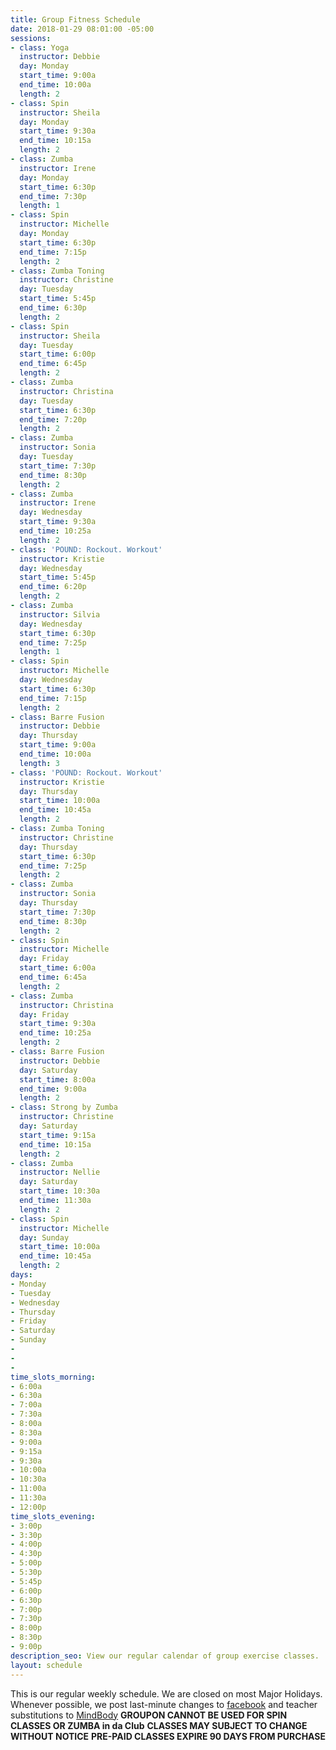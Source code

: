 ```yaml
---
title: Group Fitness Schedule
date: 2018-01-29 08:01:00 -05:00
sessions:
- class: Yoga
  instructor: Debbie
  day: Monday
  start_time: 9:00a
  end_time: 10:00a
  length: 2
- class: Spin
  instructor: Sheila
  day: Monday
  start_time: 9:30a
  end_time: 10:15a
  length: 2
- class: Zumba
  instructor: Irene
  day: Monday
  start_time: 6:30p
  end_time: 7:30p
  length: 1
- class: Spin
  instructor: Michelle
  day: Monday
  start_time: 6:30p
  end_time: 7:15p
  length: 2
- class: Zumba Toning
  instructor: Christine
  day: Tuesday
  start_time: 5:45p
  end_time: 6:30p
  length: 2
- class: Spin
  instructor: Sheila
  day: Tuesday
  start_time: 6:00p
  end_time: 6:45p
  length: 2
- class: Zumba
  instructor: Christina
  day: Tuesday
  start_time: 6:30p
  end_time: 7:20p
  length: 2
- class: Zumba
  instructor: Sonia
  day: Tuesday
  start_time: 7:30p
  end_time: 8:30p
  length: 2
- class: Zumba
  instructor: Irene
  day: Wednesday
  start_time: 9:30a
  end_time: 10:25a
  length: 2
- class: 'POUND: Rockout. Workout'
  instructor: Kristie
  day: Wednesday
  start_time: 5:45p
  end_time: 6:20p
  length: 2
- class: Zumba
  instructor: Silvia
  day: Wednesday
  start_time: 6:30p
  end_time: 7:25p
  length: 1
- class: Spin
  instructor: Michelle
  day: Wednesday
  start_time: 6:30p
  end_time: 7:15p
  length: 2
- class: Barre Fusion
  instructor: Debbie
  day: Thursday
  start_time: 9:00a
  end_time: 10:00a
  length: 3
- class: 'POUND: Rockout. Workout'
  instructor: Kristie
  day: Thursday
  start_time: 10:00a
  end_time: 10:45a
  length: 2
- class: Zumba Toning
  instructor: Christine
  day: Thursday
  start_time: 6:30p
  end_time: 7:25p
  length: 2
- class: Zumba
  instructor: Sonia
  day: Thursday
  start_time: 7:30p
  end_time: 8:30p
  length: 2
- class: Spin
  instructor: Michelle
  day: Friday
  start_time: 6:00a
  end_time: 6:45a
  length: 2
- class: Zumba
  instructor: Christina
  day: Friday
  start_time: 9:30a
  end_time: 10:25a
  length: 2
- class: Barre Fusion
  instructor: Debbie
  day: Saturday
  start_time: 8:00a
  end_time: 9:00a
  length: 2
- class: Strong by Zumba
  instructor: Christine
  day: Saturday
  start_time: 9:15a
  end_time: 10:15a
  length: 2
- class: Zumba
  instructor: Nellie
  day: Saturday
  start_time: 10:30a
  end_time: 11:30a
  length: 2
- class: Spin
  instructor: Michelle
  day: Sunday
  start_time: 10:00a
  end_time: 10:45a
  length: 2
days:
- Monday
- Tuesday
- Wednesday
- Thursday
- Friday
- Saturday
- Sunday
- 
- 
- 
time_slots_morning:
- 6:00a
- 6:30a
- 7:00a
- 7:30a
- 8:00a
- 8:30a
- 9:00a
- 9:15a
- 9:30a
- 10:00a
- 10:30a
- 11:00a
- 11:30a
- 12:00p
time_slots_evening:
- 3:00p
- 3:30p
- 4:00p
- 4:30p
- 5:00p
- 5:30p
- 5:45p
- 6:00p
- 6:30p
- 7:00p
- 7:30p
- 8:00p
- 8:30p
- 9:00p
description_seo: View our regular calendar of group exercise classes.
layout: schedule
---
```


This is our regular weekly schedule. We are closed on most Major Holidays. Whenever possible, we post last-minute changes to [facebook](https://www.facebook.com/Shapeitupfitnessandnutrition) and teacher substitutions to [MindBody](https://clients.mindbodyonline.com/classic/home?studioid=112719)
**GROUPON CANNOT BE USED FOR SPIN CLASSES OR ZUMBA in da Club**
**CLASSES MAY SUBJECT TO CHANGE WITHOUT NOTICE**
**PRE-PAID CLASSES EXPIRE 90 DAYS FROM PURCHASE**